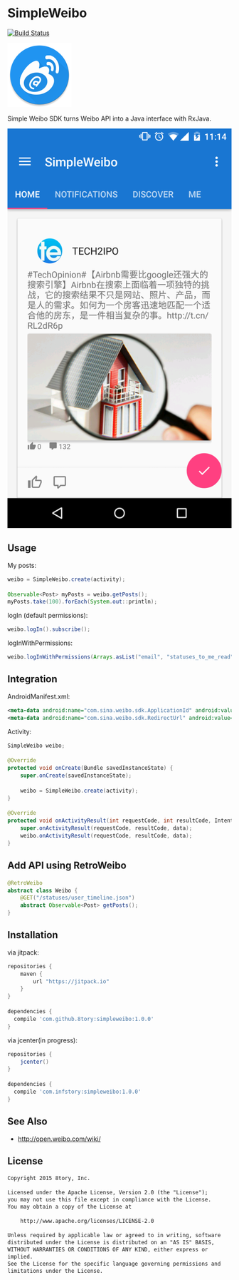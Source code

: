 # SimpleWeibo

[![Build Status](https://travis-ci.org/8tory/SimpleWeibo.svg)](https://travis-ci.org/8tory/SimpleWeibo)

![](art/SimpleWeibo.png)

Simple Weibo SDK turns Weibo API into a Java interface with RxJava.

![](art/screenshot-timeline.png)

## Usage

My posts:

```java
weibo = SimpleWeibo.create(activity);

Observable<Post> myPosts = weibo.getPosts();
myPosts.take(100).forEach(System.out::println);
```

logIn (default permissions):

```java
weibo.logIn().subscribe();
```

logInWithPermissions:

```java
weibo.logInWithPermissions(Arrays.asList("email", "statuses_to_me_read")).subscribe();
```

## Integration

AndroidManifest.xml:

```xml
<meta-data android:name="com.sina.weibo.sdk.ApplicationId" android:value="@string/weibo_app_id" />
<meta-data android:name="com.sina.weibo.sdk.RedirectUrl" android:value="@string/weibo_redirect_url" />
```

Activity:

```java
SimpleWeibo weibo;

@Override
protected void onCreate(Bundle savedInstanceState) {
    super.onCreate(savedInstanceState);

    weibo = SimpleWeibo.create(activity);
}

@Override
protected void onActivityResult(int requestCode, int resultCode, Intent data) {
    super.onActivityResult(requestCode, resultCode, data);
    weibo.onActivityResult(requestCode, resultCode, data);
}
```

## Add API using RetroWeibo

```java
@RetroWeibo
abstract class Weibo {
    @GET("/statuses/user_timeline.json")
    abstract Observable<Post> getPosts();
}
```

## Installation

via jitpack:

```gradle
repositories {
    maven {
        url "https://jitpack.io"
    }
}

dependencies {
  compile 'com.github.8tory:simpleweibo:1.0.0'
}
```

via jcenter(in progress):

```gradle
repositories {
    jcenter()
}

dependencies {
  compile 'com.infstory:simpleweibo:1.0.0'
}
```

## See Also

* http://open.weibo.com/wiki/

## License

```
Copyright 2015 8tory, Inc.

Licensed under the Apache License, Version 2.0 (the "License");
you may not use this file except in compliance with the License.
You may obtain a copy of the License at

    http://www.apache.org/licenses/LICENSE-2.0

Unless required by applicable law or agreed to in writing, software
distributed under the License is distributed on an "AS IS" BASIS,
WITHOUT WARRANTIES OR CONDITIONS OF ANY KIND, either express or implied.
See the License for the specific language governing permissions and
limitations under the License.
```
